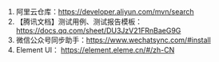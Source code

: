 1. 阿里云仓库：https://developer.aliyun.com/mvn/search
2. 【腾讯文档】测试用例、测试报告模板：https://docs.qq.com/sheet/DU3JzV21FRnBaeG9G
3. 微信公众号同步助手：https://www.wechatsync.com/#install
4. Element UI： https://element.eleme.cn/#/zh-CN
